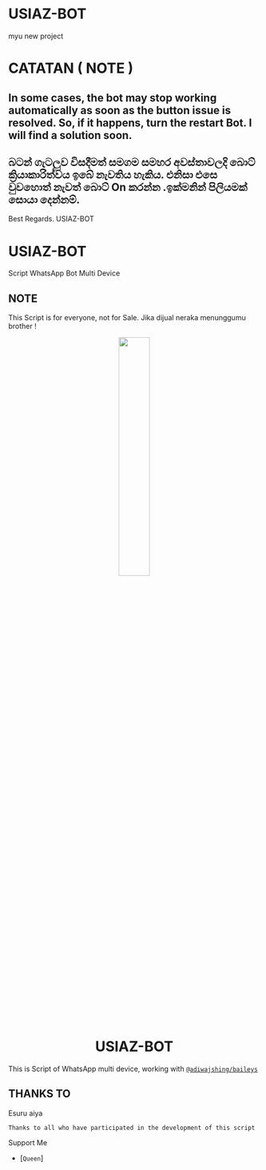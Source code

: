 # USIAZ-BOT
myu new project
# CATATAN ( NOTE )

## In some cases, the bot may stop working automatically as soon as the button issue is resolved. So, if it happens, turn the restart Bot. I will find a solution soon.
## බටන් ගැටලුව විසදීමත් සමගම සමහර අවස්තාවලදි බොට් ක්‍රියාකාරිත්වය ඉබේ නැවතිය හැකිය. එනිසා එසෙ වුවහොත් නැවත් බොට් On කරන්න .ඉක්මනින් පිලියමක් සොයා දෙන්නම්.

Best Regards. USIAZ-BOT

# USIAZ-BOT
Script WhatsApp Bot Multi Device

## NOTE
This Script is for everyone, not for Sale. Jika dijual neraka menunggumu brother !

<p align="center">
	<img src="https://i.ibb.co/cc2R9nc/5a7801cc489349203e554aec5af3900e.png" width="35%" style="margin-left: auto;margin-right: auto;display: block;">
</p>
<h1 align="center">USIAZ-BOT</h1>

This is Script of WhatsApp multi device, working with [`@adiwajshing/baileys`](https://github.com/adiwajshing/baileys)

## THANKS TO
Esuru aiya

```Thanks to all who have participated in the development of this script```

Support Me
* [`Queen`]
